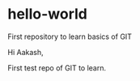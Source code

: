 # hello-world
First repository to learn basics of GIT


Hi Aakash,


First test repo of GIT to learn.
